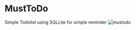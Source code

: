 # MustToDo
Simple Todolist using SQLLite for simple reminder
![mustodo](https://user-images.githubusercontent.com/15356308/37748149-51b00e00-2db5-11e8-864c-76b8a68d93ca.jpg)

